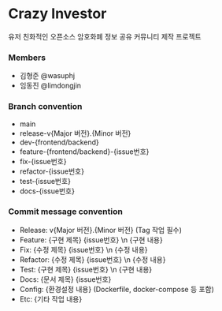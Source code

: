 # Crazy Investor

유저 친화적인 오픈소스 암호화폐 정보 공유 커뮤니티 제작 프로젝트

### Members
 - 김형준 @wasuphj
 - 임동진 @limdongjin

### Branch convention
 - main
 - release-v{Major 버전}.{Minor 버전}
 - dev-{frontend/backend}
 - feature-{frontend/backend}-{issue번호}
 - fix-{issue번호}
 - refactor-{issue번호}
 - test-{issue번호}
 - docs-{issue번호}

### Commit message convention
 - Release: v{Major 버전}.{Minor 버전} (Tag 작업 필수)
 - Feature: {구현 제목} {issue번호} \n {구현 내용}
 - Fix: {수정 제목} {issue번호} \n {수정 내용}
 - Refactor: {수정 제목} {issue번호} \n {수정 내용}
 - Test: {구현 제목} {issue번호} \n {구현 내용}
 - Docs: {문서 제목} {issue번호}
 - Config: {환경설정 내용} (Dockerfile, docker-compose 등 포함)
 - Etc: {기타 작업 내용}